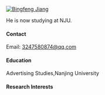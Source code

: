 

[![Bingfeng Jiang](https://img.shields.io/badge/senli1073-github-blue?logo=github)](https://github.com/yunxinghe432)

He is now studying at NJU.

#### Contact

Email: 3247580874@qq.com

#### Education
Advertising Studies,Nanjing University

#### Research Interests


